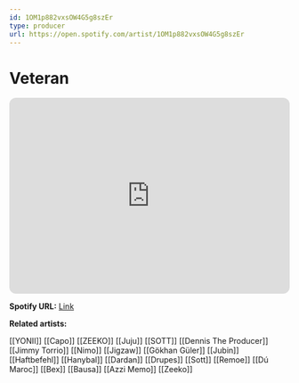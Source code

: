 ```yaml
---
id: 1OM1p882vxsOW4G5g8szEr
type: producer
url: https://open.spotify.com/artist/1OM1p882vxsOW4G5g8szEr
---
```

# Veteran

<iframe style="border-radius:12px" src="https://open.spotify.com/embed/artist/1OM1p882vxsOW4G5g8szEr" width="100%" height="352" frameBorder="0" allowfullscreen="" allow="autoplay; clipboard-write; encrypted-media; fullscreen; picture-in-picture" loading="lazy"></iframe>

**Spotify URL:** [Link](https://open.spotify.com/artist/1OM1p882vxsOW4G5g8szEr)

**Related artists:**

[[YONII]]
[[Capo]]
[[ZEEKO]]
[[Juju]]
[[SOTT]]
[[Dennis The Producer]]
[[Jimmy Torrio]]
[[Nimo]]
[[Jigzaw]]
[[Gökhan Güler]]
[[Jubin]]
[[Haftbefehl]]
[[Hanybal]]
[[Dardan]]
[[Drupes]]
[[Sott]]
[[Remoe]]
[[Dú Maroc]]
[[Bex]]
[[Bausa]]
[[Azzi Memo]]
[[Zeeko]]
